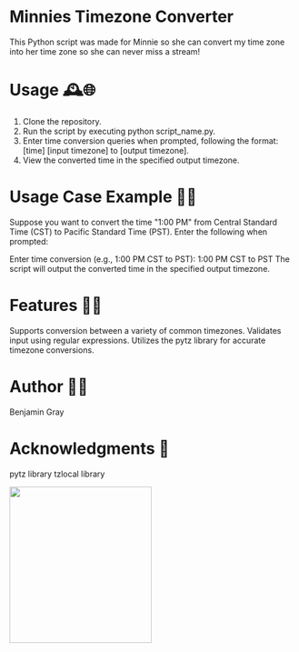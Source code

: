 # Minnies Timezone Converter
This Python script was made for Minnie so she can convert my time zone into her time zone so she can never miss a stream!

# Usage 🕰️🌐
1. Clone the repository.
2. Run the script by executing python script_name.py.
3. Enter time conversion queries when prompted, following the format: [time] [input timezone] to [output timezone].
4. View the converted time in the specified output timezone.

# Usage Case Example 🚀📘
Suppose you want to convert the time "1:00 PM" from Central Standard Time (CST) to Pacific Standard Time (PST). Enter the following when prompted:

Enter time conversion (e.g., 1:00 PM CST to PST): 1:00 PM CST to PST
The script will output the converted time in the specified output timezone.

# Features 🌟⏰
Supports conversion between a variety of common timezones.
Validates input using regular expressions.
Utilizes the pytz library for accurate timezone conversions.

# Author 🧑‍💻
Benjamin Gray

# Acknowledgments 🙌
pytz library
tzlocal library

<img align='middle' src='https://static.wixstatic.com/media/d98e26_d1e26792f8f84dd4b2e777a63db67434~mv2.gif' height='275' width='250"'>

